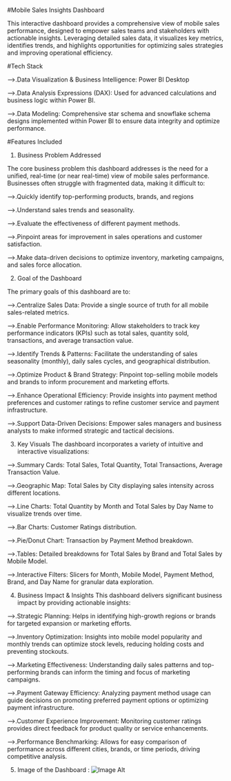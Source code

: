 #Mobile Sales Insights Dashboard

This interactive dashboard provides a comprehensive view of mobile sales performance, designed to empower sales teams and stakeholders with actionable insights. Leveraging detailed sales data, it visualizes key metrics, identifies trends, and highlights opportunities for optimizing sales strategies and improving operational efficiency.

#Tech Stack

-->.Data Visualization & Business Intelligence: Power BI Desktop

-->.Data Analysis Expressions (DAX): Used for advanced calculations and business logic within Power BI.

-->.Data Modeling: Comprehensive star schema and snowflake schema designs implemented within Power BI to ensure data integrity and optimize performance.

#Features Included

1. Business Problem Addressed

The core business problem this dashboard addresses is the need for a unified, real-time (or near real-time) view of mobile sales performance. Businesses often struggle with fragmented data, making it difficult to:

-->.Quickly identify top-performing products, brands, and regions

-->.Understand sales trends and seasonality.

-->.Evaluate the effectiveness of different payment methods.

-->.Pinpoint areas for improvement in sales operations and customer satisfaction.

-->.Make data-driven decisions to optimize inventory, marketing campaigns, and sales force allocation.

2. Goal of the Dashboard
   
The primary goals of this dashboard are to:

-->.Centralize Sales Data: Provide a single source of truth for all mobile sales-related metrics.

-->.Enable Performance Monitoring: Allow stakeholders to track key performance indicators (KPIs) such as total sales, quantity sold, transactions, and average transaction value.

-->.Identify Trends & Patterns: Facilitate the understanding of sales seasonality (monthly), daily sales cycles, and geographical distribution.

-->.Optimize Product & Brand Strategy: Pinpoint top-selling mobile models and brands to inform procurement and marketing efforts.

-->.Enhance Operational Efficiency: Provide insights into payment method preferences and customer ratings to refine customer service and payment infrastructure.

-->.Support Data-Driven Decisions: Empower sales managers and business analysts to make informed strategic and tactical decisions.

3. Key Visuals
The dashboard incorporates a variety of intuitive and interactive visualizations:

-->.Summary Cards: Total Sales, Total Quantity, Total Transactions, Average Transaction Value.

-->.Geographic Map: Total Sales by City displaying sales intensity across different locations.

-->.Line Charts: Total Quantity by Month and Total Sales by Day Name to visualize trends over time.

-->.Bar Charts: Customer Ratings distribution.

-->.Pie/Donut Chart: Transaction by Payment Method breakdown.

-->.Tables: Detailed breakdowns for Total Sales by Brand and Total Sales by Mobile Model.

-->.Interactive Filters: Slicers for Month, Mobile Model, Payment Method, Brand, and Day Name for granular data exploration.

4. Business Impact & Insights
This dashboard delivers significant business impact by providing actionable insights:

-->.Strategic Planning: Helps in identifying high-growth regions or brands for targeted expansion or marketing efforts.

-->.Inventory Optimization: Insights into mobile model popularity and monthly trends can optimize stock levels, reducing holding costs and preventing stockouts.

-->.Marketing Effectiveness: Understanding daily sales patterns and top-performing brands can inform the timing and focus of marketing campaigns.

-->.Payment Gateway Efficiency: Analyzing payment method usage can guide decisions on promoting preferred payment options or optimizing payment infrastructure.

-->.Customer Experience Improvement: Monitoring customer ratings provides direct feedback for product quality or service enhancements.

-->.Performance Benchmarking: Allows for easy comparison of performance across different cities, brands, or time periods, driving competitive analysis.

5. Image of the Dashboard : ![Image Alt](image_url)

 
   

   


